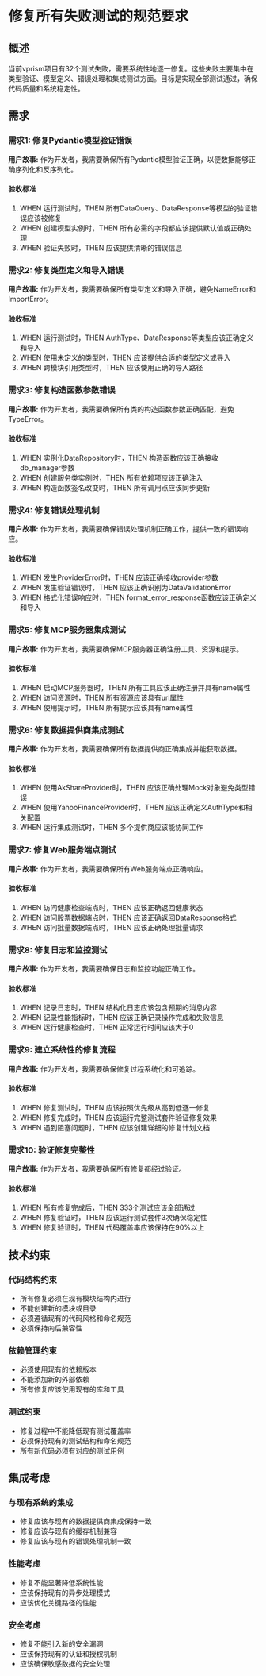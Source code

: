 # 修复所有失败测试的规范要求

## 概述

当前vprism项目有32个测试失败，需要系统性地逐一修复。这些失败主要集中在类型验证、模型定义、错误处理和集成测试方面。目标是实现全部测试通过，确保代码质量和系统稳定性。

## 需求

### 需求1: 修复Pydantic模型验证错误
**用户故事:** 作为开发者，我需要确保所有Pydantic模型验证正确，以便数据能够正确序列化和反序列化。

#### 验收标准
1. WHEN 运行测试时，THEN 所有DataQuery、DataResponse等模型的验证错误应该被修复
2. WHEN 创建模型实例时，THEN 所有必需的字段都应该提供默认值或正确处理
3. WHEN 验证失败时，THEN 应该提供清晰的错误信息

### 需求2: 修复类型定义和导入错误
**用户故事:** 作为开发者，我需要确保所有类型定义和导入正确，避免NameError和ImportError。

#### 验收标准
1. WHEN 运行测试时，THEN AuthType、DataResponse等类型应该正确定义和导入
2. WHEN 使用未定义的类型时，THEN 应该提供合适的类型定义或导入
3. WHEN 跨模块引用类型时，THEN 应该使用正确的导入路径

### 需求3: 修复构造函数参数错误
**用户故事:** 作为开发者，我需要确保所有类的构造函数参数正确匹配，避免TypeError。

#### 验收标准
1. WHEN 实例化DataRepository时，THEN 构造函数应该正确接收db_manager参数
2. WHEN 创建服务类实例时，THEN 所有依赖项应该正确注入
3. WHEN 构造函数签名改变时，THEN 所有调用点应该同步更新

### 需求4: 修复错误处理机制
**用户故事:** 作为开发者，我需要确保错误处理机制正确工作，提供一致的错误响应。

#### 验收标准
1. WHEN 发生ProviderError时，THEN 应该正确接收provider参数
2. WHEN 发生验证错误时，THEN 应该正确识别为DataValidationError
3. WHEN 格式化错误响应时，THEN format_error_response函数应该正确定义和导入

### 需求5: 修复MCP服务器集成测试
**用户故事:** 作为开发者，我需要确保MCP服务器正确注册工具、资源和提示。

#### 验收标准
1. WHEN 启动MCP服务器时，THEN 所有工具应该正确注册并具有name属性
2. WHEN 访问资源时，THEN 所有资源应该具有uri属性
3. WHEN 使用提示时，THEN 所有提示应该具有name属性

### 需求6: 修复数据提供商集成测试
**用户故事:** 作为开发者，我需要确保所有数据提供商正确集成并能获取数据。

#### 验收标准
1. WHEN 使用AkShareProvider时，THEN 应该正确处理Mock对象避免类型错误
2. WHEN 使用YahooFinanceProvider时，THEN 应该正确定义AuthType和相关配置
3. WHEN 运行集成测试时，THEN 多个提供商应该能协同工作

### 需求7: 修复Web服务端点测试
**用户故事:** 作为开发者，我需要确保所有Web服务端点正确响应。

#### 验收标准
1. WHEN 访问健康检查端点时，THEN 应该正确返回健康状态
2. WHEN 访问股票数据端点时，THEN 应该正确返回DataResponse格式
3. WHEN 访问批量数据端点时，THEN 应该正确处理批量请求

### 需求8: 修复日志和监控测试
**用户故事:** 作为开发者，我需要确保日志和监控功能正确工作。

#### 验收标准
1. WHEN 记录日志时，THEN 结构化日志应该包含预期的消息内容
2. WHEN 记录性能指标时，THEN 应该正确记录操作完成和失败信息
3. WHEN 运行健康检查时，THEN 正常运行时间应该大于0

### 需求9: 建立系统性的修复流程
**用户故事:** 作为开发者，我需要确保修复过程系统化和可追踪。

#### 验收标准
1. WHEN 修复测试时，THEN 应该按照优先级从高到低逐一修复
2. WHEN 修复完成时，THEN 应该运行完整测试套件验证修复效果
3. WHEN 遇到阻塞问题时，THEN 应该创建详细的修复计划文档

### 需求10: 验证修复完整性
**用户故事:** 作为开发者，我需要确保所有修复都经过验证。

#### 验收标准
1. WHEN 所有修复完成后，THEN 333个测试应该全部通过
2. WHEN 修复验证时，THEN 应该运行测试套件3次确保稳定性
3. WHEN 修复验证时，THEN 代码覆盖率应该保持在90%以上

## 技术约束

### 代码结构约束
- 所有修复必须在现有模块结构内进行
- 不能创建新的模块或目录
- 必须遵循现有的代码风格和命名规范
- 必须保持向后兼容性

### 依赖管理约束
- 必须使用现有的依赖版本
- 不能添加新的外部依赖
- 所有修复应该使用现有的库和工具

### 测试约束
- 修复过程中不能降低现有测试覆盖率
- 必须保持现有的测试结构和命名规范
- 所有新代码必须有对应的测试用例

## 集成考虑

### 与现有系统的集成
- 修复应该与现有的数据提供商集成保持一致
- 修复应该与现有的缓存机制兼容
- 修复应该与现有的错误处理机制一致

### 性能考虑
- 修复不能显著降低系统性能
- 应该保持现有的异步处理模式
- 应该优化关键路径的性能

### 安全考虑
- 修复不能引入新的安全漏洞
- 应该保持现有的认证和授权机制
- 应该确保敏感数据的安全处理